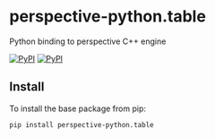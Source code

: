 # perspective-python.table
Python binding to perspective C++ engine

[![PyPI](https://img.shields.io/pypi/v/perspective-python.table.svg)](https://pypi.python.org/pypi/perspective-python.table)
[![PyPI](https://img.shields.io/pypi/l/perspective-python.table.svg)](https://pypi.python.org/pypi/perspective-python.table)


## Install
To install the base package from pip:

`pip install perspective-python.table`
